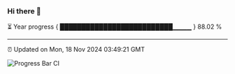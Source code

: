 ### Hi there 👋

⏳ Year progress { ██████████████████████████▁▁▁▁ } 88.02 %

---

⏰ Updated on Mon, 18 Nov 2024 03:49:21 GMT

![Progress Bar CI](https://github.com/IshwaranRudhara/GIT-ACTION/workflows/Progress%20Bar%20CI/badge.svg)
